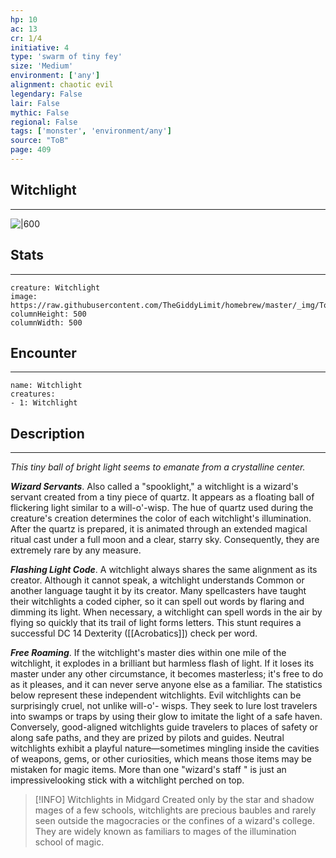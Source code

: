 ```yaml
---
hp: 10
ac: 13
cr: 1/4
initiative: 4
type: 'swarm of tiny fey'    
size: 'Medium'
environment: ['any']
alignment: chaotic evil
legendary: False
lair: False
mythic: False
regional: False
tags: ['monster', 'environment/any']
source: "ToB"
page: 409
---
```


## Witchlight
---

![|600](https://raw.githubusercontent.com/TheGiddyLimit/homebrew/master/_img/ToB/Witchlight.webp)

## Stats
---

```statblock
creature: Witchlight
image: https://raw.githubusercontent.com/TheGiddyLimit/homebrew/master/_img/ToB/token/Witchlight.png
columnHeight: 500
columnWidth: 500
```

## Encounter
---

```encounter-table
name: Witchlight
creatures:
- 1: Witchlight
```

## Description
---
_This tiny ball of bright light seems to emanate from a crystalline center._

**_Wizard Servants_**. Also called a "spooklight," a witchlight is a wizard's servant created from a tiny piece of quartz. It appears as a floating ball of flickering light similar to a will-o'-wisp. The hue of quartz used during the creature's creation determines the color of each witchlight's illumination. After the quartz is prepared, it is animated through an extended magical ritual cast under a full moon and a clear, starry sky. Consequently, they are extremely rare by any measure.

**_Flashing Light Code_**. A witchlight always shares the same alignment as its creator. Although it cannot speak, a witchlight understands Common or another language taught it by its creator. Many spellcasters have taught their witchlights a coded cipher, so it can spell out words by flaring and dimming its light. When necessary, a witchlight can spell words in the air by flying so quickly that its trail of light forms letters. This stunt requires a successful DC 14 Dexterity ([[Acrobatics]]) check per word.

**_Free Roaming_**. If the witchlight's master dies within one mile of the witchlight, it explodes in a brilliant but harmless flash of light. If it loses its master under any other circumstance, it becomes masterless; it's free to do as it pleases, and it can never serve anyone else as a familiar. The statistics below represent these independent witchlights.
Evil witchlights can be surprisingly cruel, not unlike will-o'- wisps. They seek to lure lost travelers into swamps or traps by using their glow to imitate the light of a safe haven. Conversely, good-aligned witchlights guide travelers to places of safety or along safe paths, and they are prized by pilots and guides. Neutral witchlights exhibit a playful nature—sometimes mingling inside the cavities of weapons, gems, or other curiosities, which means those items may be mistaken for magic items. More than one "wizard's staff " is just an impressivelooking stick with a witchlight perched on top.

> [!INFO] Witchlights in Midgard
>Created only by the star and shadow mages of a few schools, witchlights are precious baubles and rarely seen outside the magocracies or the confines of a wizard's college. They are widely known as familiars to mages of the illumination school of magic.






